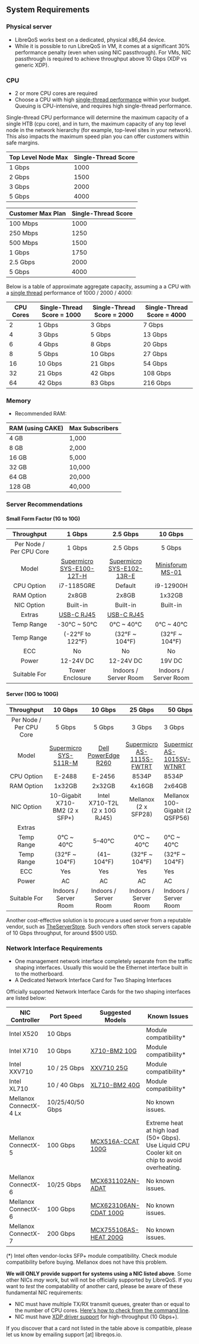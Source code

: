 ## System Requirements
### Physical server
* LibreQoS works best on a dedicated, physical x86_64 device.
* While it is possible to run LibreQoS in  VM, it comes at a significant 30% performance penalty (even when using NIC passthrough). For VMs, NIC passthrough is required to achieve throughput above 10 Gbps (XDP vs generic XDP).

### CPU
* 2 or more CPU cores are required
* Choose a CPU with high [single-thread performance](https://www.cpubenchmark.net/singleThread.html#server-thread) within your budget. Queuing is CPU-intensive, and requires high single-thread performance.

Single-thread CPU performance will determine the maximum capacity of a single HTB (cpu core), and in turn, the maximum capacity of any top level node in the network hierarchy (for example, top-level sites in your network). This also impacts the maximum speed plan you can offer customers within safe margins.

| Top Level Node Max  | Single-Thread Score      |
| --------------------| ------------------------ |
| 1 Gbps              | 1000                     |
| 2 Gbps              | 1500                     |
| 3 Gbps              | 2000                     |
| 5 Gbps              | 4000                     |

| Customer Max Plan   | Single-Thread Score      |
| --------------------| ------------------------ |
| 100 Mbps            | 1000                     |
| 250 Mbps            | 1250                     |
| 500 Mbps            | 1500                     |
| 1 Gbps              | 1750                     |
| 2.5 Gbps            | 2000                     |
| 5 Gbps              | 4000                     |

Below is a table of approximate aggregate capacity, assuming a a CPU with a [single thread](https://www.cpubenchmark.net/singleThread.html#server-thread) performance of 1000 / 2000 / 4000:

| CPU Cores | Single-Thread Score = 1000 | Single-Thread Score = 2000 | Single-Thread Score = 4000 |
|-----------|----------------------------|----------------------------|----------------------------|
| 2         | 1 Gbps                     | 3 Gbps                     | 7 Gbps                     |
| 4         | 3 Gbps                     | 5 Gbps                     | 13 Gbps                    |
| 6         | 4 Gbps                     | 8 Gbps                     | 20 Gbps                    |
| 8         | 5 Gbps                     | 10 Gbps                    | 27 Gbps                    |
| 16        | 10 Gbps                    | 21 Gbps                    | 54 Gbps                    |
| 32        | 21 Gbps                    | 42 Gbps                    | 108 Gbps                   |
| 64        | 42 Gbps                    | 83 Gbps                    | 216 Gbps                   |

### Memory
* Recommended RAM:

| RAM (using CAKE) | Max Subscribers |
| ---------------- | --------------- |
| 4 GB             | 1,000           |
| 8 GB             | 2,000           |
| 16 GB            | 5,000           | 
| 32 GB            | 10,000          |
| 64 GB            | 20,000          |
| 128 GB           | 40,000          |

### Server Recommendations
#### Small Form Factor (1G to 10G)

|        Throughput       |                                                    1 Gbps                                                   |                                                      2.5 Gbps                                                      |                                              10 Gbps                                              |
|:-----------------------:|:-----------------------------------------------------------------------------------------------------------:|:------------------------------------------------------------------------------------------------------------------:|:-------------------------------------------------------------------------------------------------:|
| Per Node / Per CPU Core | 1 Gbps                                                                                                      | 2.5 Gbps                                                                                                           | 5 Gbps                                                                                            |
| Model                   | [Supermicro SYS-E100-12T-H](https://store.supermicro.com/us_en/iot-edge-compact-system-sys-e100-12t-h.html) | [Supermicro SYS-E102-13R-E](https://store.supermicro.com/us_en/compact-embedded-iot-i5-1350pe-sys-e102-13r-e.html) | [Minisforum MS-01](https://store.minisforum.com/products/minisforum-ms-01?variant=46174128898293) |
| CPU Option              | i7-1185GRE                                                                                                  | Default                                                                                                            | i9-12900H                                                                                         |
| RAM Option              | 2x8GB                                                                                                       | 2x8GB                                                                                                              | 1x32GB                                                                                            |
| NIC Option              | Built-in                                                                                                    | Built-in                                                                                                           | Built-in                                                                                          |
| Extras                  | [USB-C RJ45](https://www.amazon.com/Anker-Ethernet-PowerExpand-Aluminum-Portable/dp/B08CK9X9Z8/)            | [USB-C RJ45](https://www.amazon.com/Anker-Ethernet-PowerExpand-Aluminum-Portable/dp/B08CK9X9Z8/)                   |                                                                                                   |
| Temp Range              | -30°C ~ 50°C                                                                                                | 0°C ~ 40°C                                                                                                         | 0°C ~ 40°C                                                                                        |
| Temp Range              | (-22°F to 122°F)                                                                                            | (32°F ~ 104°F)                                                                                                     | (32°F ~ 104°F)                                                                                    |
| ECC                     | No                                                                                                          | No                                                                                                                 | No                                                                                                |
| Power                   | 12-24V DC                                                                                                   | 12-24V DC                                                                                                          | 19V DC                                                                                            |
| Suitable For            | Tower Enclosure                                                                                             | Indoors / Server Room                                                                                              | Indoors / Server Room                                                                             |

#### Server (10G to 100G)

|        Throughput       |                                          10 Gbps                                          |                                                                                                  10 Gbps                                                                                                 |                                                       25 Gbps                                                       | 50 Gbps                                                                                          | 100 Gbps                                                                                       |
|:-----------------------:|:-----------------------------------------------------------------------------------------:|:--------------------------------------------------------------------------------------------------------------------------------------------------------------------------------------------------------:|:-------------------------------------------------------------------------------------------------------------------:|--------------------------------------------------------------------------------------------------|------------------------------------------------------------------------------------------------|
| Per Node / Per CPU Core | 5 Gbps                                                                                    | 5 Gbps                                                                                                                                                                                                   | 3 Gbps                                                                                                              | 3 Gbps                                                                                           | 4 Gbps                                                                                         |
| Model                   | [Supermicro SYS-511R-M](https://store.supermicro.com/us_en/mainstream-1u-sys-511r-m.html) | [Dell PowerEdge R260](https://www.dell.com/en-us/shop/dell-poweredge-servers/new-poweredge-r260-rack-server/spd/poweredge-r260/pe_r260_tm_vi_vp_sb?configurationid=2cd33e43-57a3-4f82-aa72-9d5f45c9e24c) | [Supermicro AS-1115S-FWTRT](https://store.supermicro.com/us_en/1u-amd-epyc-8004-compact-server-as-1115s-fwtrt.html) | [Supermicro AS-1015SV-WTNRT](https://store.supermicro.com/us_en/1u-amd-wio-as-1015sv-wtnrt.html) | [Supermicro AS -2015CS-TNR](https://store.supermicro.com/us_en/clouddc-amd-as-2015cs-tnr.html) |
| CPU Option              | E-2488                                                                                    | E-2456                                                                                                                                                                                                   | 8534P                                                                                                               | 8534P                                                                                            | 9745                                                                                           |
| RAM Option              | 1x32GB                                                                                    | 2x32GB                                                                                                                                                                                                   | 4x16GB                                                                                                              | 2x64GB                                                                                           | 4x64GB                                                                                         |
| NIC Option              | 10-Gigabit X710-BM2 (2 x SFP+)                                                            | Intel X710-T2L (2 x 10G RJ45)                                                                                                                                                                            | Mellanox (2 x SFP28)                                                                                                | Mellanox 100-Gigabit (2 x QSFP56)                                                                | MCX653106A-HDAT                                                                                |
| Extras                  |                                                                                           |                                                                                                                                                                                                          |                                                                                                                     |                                                                                                  |                                                                                                |
| Temp Range              | 0°C ~ 40°C                                                                                | 5–40°C                                                                                                                                                                                                   | 0°C ~ 40°C                                                                                                          | 0°C ~ 40°C                                                                                       | 0°C ~ 40°C                                                                                     |
| Temp Range              | (32°F ~ 104°F)                                                                            | (41–104°F)                                                                                                                                                                                               | (32°F ~ 104°F)                                                                                                      | (32°F ~ 104°F)                                                                                   | (32°F ~ 104°F)                                                                                 |
| ECC                     | Yes                                                                                       | Yes                                                                                                                                                                                                      | Yes                                                                                                                 | Yes                                                                                              | Yes                                                                                            |
| Power                   | AC                                                                                        | AC                                                                                                                                                                                                       | AC                                                                                                                  | AC                                                                                               | AC                                                                                             |
| Suitable For            | Indoors / Server Room                                                                     | Indoors / Server Room                                                                                                                                                                                    | Indoors / Server Room                                                                                               | Indoors / Server Room                                                                            | Indoors / Server Room                                                                          |

Another cost-effective solution is to procure a used server from a reputable vendor, such as [TheServerStore](https://www.theserverstore.com/).
Such vendors often stock servers capable of 10 Gbps throughput, for around $500 USD.

### Network Interface Requirements
* One management network interface completely separate from the traffic shaping interfaces. Usually this would be the Ethernet interface built in to the motherboard.
* A Dedicated Network Interface Card for Two Shaping Interfaces

Officially supported Network Interface Cards for the two shaping interfaces are listed below:

| NIC Controller         | Port Speed       | Suggested Models                                                                        | Known Issues                                                                                  |
|------------------------|------------------|-----------------------------------------------------------------------------------------|-----------------------------------------------------------------------------------------------|
| Intel X520             | 10 Gbps          |                                                                                         | Module compatibility*                                                                         |
| Intel X710             | 10 Gbps          | [X710-BM2 10G]( https://www.fs.com/products/75600.html?now_cid=4253)                    | Module compatibility*                                                                         |
| Intel XXV710           | 10 / 25 Gbps     | [XXV710 25G](https://www.fs.com/products/75604.html?attribute=67774&id=1709896)         | Module compatibility*                                                                         |
| Intel XL710            | 10 / 40 Gbps     | [XL710-BM2 40G](https://www.fs.com/products/75604.html?attribute=67774&id=1709896 )     | Module compatibility*                                                                         |
| Mellanox ConnectX-4 Lx | 10/25/40/50 Gbps |                                                                                         | No known issues.                                                                              |
| Mellanox ConnectX-5    | 100 Gbps         | [MCX516A-CCAT 100G](https://www.fs.com/products/119647.html?attribute=67743&id=3746410) | Extreme heat at high load (50+ Gbps). Use Liquid CPU Cooler kit on chip to avoid overheating. |
| Mellanox ConnectX-6    | 10/25 Gbps       | [MCX631102AN-ADAT](https://www.fs.com/products/212177.html?now_cid=4014)                | No known issues.                                                                              |
| Mellanox ConnectX-6    | 100 Gbps         | [MCX623106AN-CDAT 100G](https://www.fs.com/products/119646.html?now_cid=4014)           | No known issues.                                                                              |
| Mellanox ConnectX-7    | 200 Gbps         | [MCX755106AS-HEAT 200G](https://www.fs.com/products/242589.html?now_cid=4014)           | No known issues.                                                                              |

(*) Intel often vendor-locks SFP+ module compatibility. Check module compatibility before buying. Mellanox does not have this problem.

**We will ONLY provide support for systems using a NIC listed above**. Some other NICs *may* work, but will not be officially supported by LibreQoS. If you want to *test* the compatability of another card, please be aware of these fundamental NIC requirements:
  * NIC must have multiple TX/RX transmit queues, greater than or equal to the number of CPU cores. [Here's how to check from the command line](https://serverfault.com/questions/772380/how-to-tell-if-nic-has-multiqueue-enabled).
  * NIC must have [XDP driver support](https://github.com/xdp-project/xdp-project/blob/master/areas/drivers/README.org) for high-throughput (10 Gbps+).

If you discover that a card not listed in the table above is compatible, please let us know by emailing support [at] libreqos.io.
